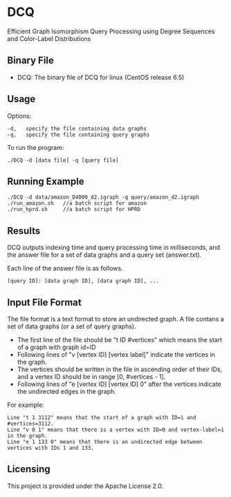 # DCQ
Efficient Graph Isomorphism Query Processing using Degree Sequences and Color-Label Distributions

## Binary File
- DCQ: The binary file of DCQ for linux (CentOS release 6.5)

## Usage
Options:
```
-d,   specify the file containing data graphs
-q,   specify the file containing query graphs
```

To run the program:
```
./DCQ -d [data file] -q [query file]
```

## Running Example
```
./DCQ -d data/amazon_D4000_d2.igraph -q query/amazon_d2.igraph
./run_amazon.sh   //a batch script for amazon
./run_hprd.sh     //a batch script for HPRD
```

## Results
DCQ outputs indexing time and query processing time in milliseconds, 
and the answer file for a set of data graphs and a query set (answer.txt).

Each line of the answer file is as follows.
```
[query ID]: [data graph ID], [data graph ID], ...
```

## Input File Format
The file format is a text format to store an undirected graph. 
A file contans a set of data graphs (or a set of query graphs).
- The first line of the file should be "t ID #vertices" which means the start of a graph with graph id=ID
- Following lines of "v [vertex ID] [vertex label]" indicate the vertices in the graph.
- The vertices should be written in the file in ascending order of their IDs, and a vertex ID should be in range [0, #vertices - 1].
- Following lines of "e [vertex ID] [vertex ID] 0" after the vertices indicate the undirected edges in the graph.

For example:
```
Line "t 1 3112" means that the start of a graph with ID=1 and #vertices=3112.
Line "v 0 1" means that there is a vertex with ID=0 and vertex-label=1 in the graph.
Line "e 1 133 0" means that there is an undirected edge between vertices with IDs 1 and 133.
```

## Licensing
This project is provided under the Apache License 2.0.
